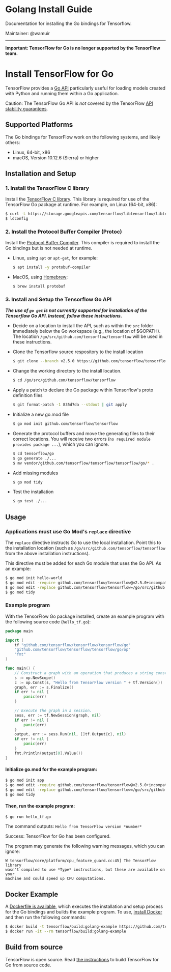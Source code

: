 # Golang Install Guide 

Documentation for installing the Go bindings for Tensorflow.

Maintainer: @wamuir

* * *

**Important: TensorFlow for Go is no longer supported by the
TensorFlow team.**

# Install TensorFlow for Go

TensorFlow provides a
[Go API](https://pkg.go.dev/github.com/tensorflow/tensorflow/tensorflow/go)
particularly useful for loading models created with Python and running them
within a Go application.

Caution: The TensorFlow Go API is *not* covered by the TensorFlow
[API stability guarantees](https://www.tensorflow.org/guide/versions).


## Supported Platforms

The Go bindings for TensorFlow work on the following systems, and likely others:

* Linux, 64-bit, x86
* macOS, Version 10.12.6 (Sierra) or higher


## Installation and Setup

### 1. Install the TensorFlow C library

Install the [TensorFlow C library](https://www.tensorflow.org/install/lang_c). This
library is required for use of the TensorFlow Go package at runtime. For example,
on Linux (64-bit, x86):

  ```sh
  $ curl -L https://storage.googleapis.com/tensorflow/libtensorflow/libtensorflow-cpu-linux-x86_64-2.5.0.tar.gz | tar xz --directory /usr/local
  $ ldconfig
  ```

### 2. Install the Protocol Buffer Compiler (Protoc)

Install the [Protocol Buffer Compiler](https://developers.google.com/protocol-buffers).
This compiler is required to install the Go bindings but is not needed at runtime.

- Linux, using `apt` or `apt-get`, for example:

  ```sh
  $ apt install -y protobuf-compiler
  ```

- MacOS, using [Homebrew](https://brew.sh/):

  ```sh
  $ brew install protobuf
  ```

### 3. Install and Setup the Tensorflow Go API

***The use of `go get` is not currently supported for installation of the Tensorflow Go API.
Instead, follow these instructions.***

- Decide on a location to install the API, such as within the `src` folder immediately below
the Go workspace (e.g., the location of $GOPATH).  The location `/go/src/github.com/tensorflow/tensorflow`
will be used in these instructions.

- Clone the Tensorflow source respository to the install location

  ```sh
  $ git clone --branch v2.5.0 https://github.com/tensorflow/tensorflow.git /go/src/github.com/tensorflow/tensorflow
  ```

- Change the working directory to the install location.
 
   ```sh
   $ cd /go/src/github.com/tensorflow/tensorflow
   ```

- Apply a patch to declare the Go package within Tensorflow's proto definition files

   ```sh
   $ git format-patch -1 835d7da --stdout | git apply
   ```

- Initialize a new go.mod file

   ```sh
   $ go mod init github.com/tensorflow/tensorflow
   ```

- Generate the protocol buffers and move the generating files to their correct locations.  You
will receive two errors (`no required module provides package ...`), which you can ignore.

   ```sh
   $ cd tensorflow/go
   $ go generate ./...
   $ mv vendor/github.com/tensorflow/tensorflow/tensorflow/go/* .
   ```

- Add missing modules

   ```sh
   $ go mod tidy
   ```

- Test the installation
   ```sh
   $ go test ./...
   ``` 


## Usage

### Applications must use Go Mod's `replace` directive

The `replace` directive instructs Go to use the local installation.  Point this
to the installation location (such as `/go/src/github.com/tensorflow/tensorflow`
from the above installation instructions).

This directive must be added for each Go module that uses the Go API. As an
example: 

```sh
$ go mod init hello-world
$ go mod edit -require github.com/tensorflow/tensorflow@v2.5.0+incompatible
$ go mod edit -replace github.com/tensorflow/tensorflow=/go/src/github.com/tensorflow/tensorflow
$ go mod tidy
```


### Example program

With the TensorFlow Go package installed, create an example program with the
following source code (`hello_tf.go`):

```go
package main

import (
	tf "github.com/tensorflow/tensorflow/tensorflow/go"
	"github.com/tensorflow/tensorflow/tensorflow/go/op"
	"fmt"
)

func main() {
	// Construct a graph with an operation that produces a string constant.
	s := op.NewScope()
	c := op.Const(s, "Hello from TensorFlow version " + tf.Version())
	graph, err := s.Finalize()
	if err != nil {
		panic(err)
	}

	// Execute the graph in a session.
	sess, err := tf.NewSession(graph, nil)
	if err != nil {
		panic(err)
	}
	output, err := sess.Run(nil, []tf.Output{c}, nil)
	if err != nil {
		panic(err)
	}
	fmt.Println(output[0].Value())
}
```

#### Initialize go.mod for the example program:

```sh
$ go mod init app
$ go mod edit -require github.com/tensorflow/tensorflow@v2.5.0+incompatible
$ go mod edit -replace github.com/tensorflow/tensorflow=/go/src/github.com/tensorflow/tensorflow
$ go mod tidy
```

#### Then, run the example program:

```sh
$ go run hello_tf.go
```

The command outputs: `Hello from TensorFlow version *number*`

Success: TensorFlow for Go has been configured.

The program may generate the following warning messages, which you can ignore:

```
W tensorflow/core/platform/cpu_feature_guard.cc:45] The TensorFlow library
wasn't compiled to use *Type* instructions, but these are available on your
machine and could speed up CPU computations.
```

## Docker Example

A [Dockerfile is available](https://github.com/tensorflow/build/tree/master/golang_install_guide/example-program),
which executes the installation and setup process for the Go bindings and
builds the example program.  To use,
[install Docker](https://www.docker.com/get-started) and then run the
following commands:

```sh
$ docker build -t tensorflow/build:golang-example https://github.com/tensorflow/build.git#:golang_install_guide/example-program
$ docker run -it --rm tensorflow/build:golang-example
```

## Build from source

TensorFlow is open source. Read
[the instructions](https://github.com/tensorflow/tensorflow/blob/master/tensorflow/go/README.md)
to build TensorFlow for Go from source code.
